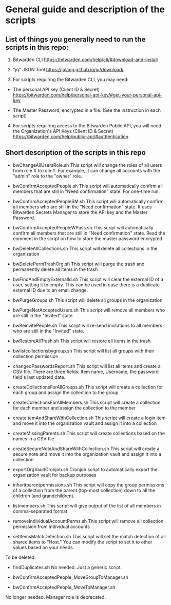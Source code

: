 # General guide and description of the scripts

## List of things you generally need to run the scripts in this repo:
1. Bitwarden CLI
https://bitwarden.com/help/cli/#download-and-install

2. "jq" JSON Tool
https://jqlang.github.io/jq/download/

3. For scripts requiring the Bitwarden CLI, you may need:
- The personal API key (Client ID & Secret)
https://bitwarden.com/help/personal-api-key/#get-your-personal-api-key

- The Master Password, encrypted in a file. (See the instruction in each script)

4. For scripts requiring access to the Bitwarden Public API, you will need the Organization's API Keys (Client ID & Secret)
https://bitwarden.com/help/public-api/#authentication


## Short description of the scripts in this repo

- bwChangeAllUsersRole.sh
This script will change the roles of all users from role X to role Y. For example, it can change all accounts with the "admin" role to the "owner" role.

- bwConfirmAcceptedPeople.sh
This script will automatically confirm all members that are still in "Need confirmation" state. For one-time run.

- bwConfirmAcceptedPeopleSM.sh
This script will automatically confirm all members who are still in the "Need confirmation" state. It uses Bitwarden Secrets Manager to store the API key and the Master Password.

- bwConfirmAcceptedPeopleWPass.sh
This script will automatically confirm all members that are still in "Need confirmation" state. Read the comment in the script on how to store the master password encrypted.

- bwDeleteAllCollections.sh
This script will delete all collections in the organization

- bwDeletePermTrashOrg.sh
This script will purge the trash and permanently delete all items in the trash

- bwFindAndEmptyExternalId.sh
This script will clear the external ID of a user, setting it to empty. This can be used in case there is a duplicate external ID due to an email change.

- bwPurgeGroups.sh
This script will delete all groups in the organization

- bwPurgeNotAcceptedUsers.sh
This script will remove all members who are still in the "Invited" state.

- bwReinvitePeople.sh
This script will re-send invitations to all members who are still in the "Invited" state.

- bwRestoreAllTrash.sh
This script will restore all items in the trash

- bwlistcollectionsbygroup.sh
This script will list all groups with their collection permission

- changedPasswordsReport.sh
This script will list all items and create a CSV file. There are three fields: Item name, Username, the password field's last updated date.

- createCollectionsForAllGroups.sh
This script will create a collection for each group and assign the collection to the group

- createCollectionsForAllMembers.sh
This script will create a collection for each member and assign the collection to the member

- createItemAndShareWithCollection.sh
This script will create a login item and move it into the organization vault and assign it into a collection

- createMissingParents.sh
This script will create collections based on the names in a CSV file

- createSecureNoteAndShareWithCollection.sh
This script will create a secure note and move it into the organization vault and assign it into a collection

- exportOrgVaultCronjob.sh
Cronjob script to automatically export the organization vault for backup purposes

- inheritparentpermissions.sh
This script will copy the group permissions of a collection from the parent (top-most collection) down to all the children (and grandchildren).

- listmembers.sh
This script will give output of the list of all members in comma-separated format

- removeIndividualAccountPerms.sh
This script will remove all collection permission from individual accounts

- setItemsMatchDetection.sh
This script will set the match detection of all shared items to "Host." You can modify the script to set it to other values based on your needs.

To be deleted:

- findDuplicates.sh
No needed. Just a generic script.

- bwConfirmAcceptedPeople_MoveGroupToManager.sh
- bwConfirmAcceptedPeople_MoveToManager.sh

No longer needed. Manager role is deprecated.
